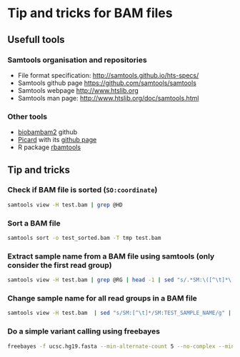 # Tip and tricks for BAM files

## Usefull tools
### Samtools organisation and repositories
- File format specification: http://samtools.github.io/hts-specs/
- Samtools github page https://github.com/samtools/samtools
- Samtools webpage http://www.htslib.org
- Samtools man page: http://www.htslib.org/doc/samtools.html

### Other tools
- [biobambam2](https://github.com/gt1/biobambam2) github
- [Picard](http://broadinstitute.github.io/picard/) with its [github page](https://github.com/broadinstitute/picard)
- R package [rbamtools](https://cran.r-project.org/web/packages/rbamtools/index.html) 

## Tip and tricks
### Check if BAM file is sorted (`SO:coordinate`)
```bash
samtools view -H test.bam | grep @HD
```

### Sort a BAM file
```bash
samtools sort -o test_sorted.bam -T tmp test.bam
```

### Extract sample name from a BAM file using samtools (only consider the first read group)
```bash
samtools view -H test.bam | grep @RG | head -1 | sed "s/.*SM:\([^\t]*\).*/\1/"
```

### Change sample name for all read groups in a BAM file
```bash
samtools view -H test.bam  | sed "s/SM:[^\t]*/SM:TEST_SAMPLE_NAME/g" | samtools reheader - test.bam > test_SM.bam
```

### Do a simple variant calling using freebayes
```bash
freebayes -f ucsc.hg19.fasta --min-alternate-count 5 --no-complex --min-mapping-quality 20 --min-base-quality 20 --min-coverage 20 test.bam | vcffilter -f "QUAL > 20" |  vcfbreakmulti | vt normalize - -q -r ucsc.hg19.fasta > test.vcf 
```
